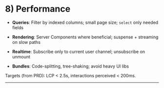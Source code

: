 # **8\) Performance**

* **Queries**: Filter by indexed columns; small page size; `select` only needed fields

* **Rendering**: Server Components where beneficial; suspense \+ streaming on slow paths

* **Realtime**: Subscribe only to current user channel; unsubscribe on unmount

* **Bundles**: Code-splitting, tree-shaking; avoid heavy UI libs

Targets (from PRD): LCP \< 2.5s, interactions perceived \< 200ms.

---
